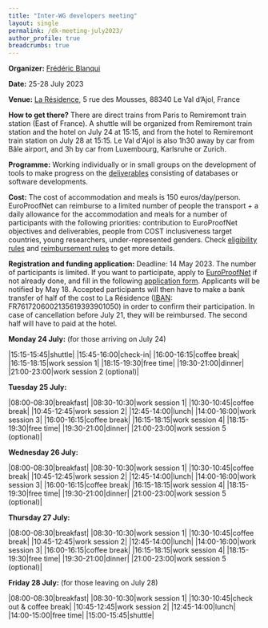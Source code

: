 ```yaml
---
title: "Inter-WG developers meeting"
layout: single
permalink: /dk-meeting-july2023/
author_profile: true
breadcrumbs: true
---
```


**Organizer:** [Frédéric Blanqui](https://blanqui.gitlabpages.inria.fr/)

**Date:** 25-28 July 2023

**Venue:** [La Résidence](https://la-residence.com/), 5 rue des Mousses, 88340 Le Val d’Ajol, France

**How to get there?** There are direct trains from Paris to Remiremont train station (East of France). A shuttle will be organized from Remiremont train station and the hotel on July 24 at 15:15, and from the hotel to Remiremont train station on July 28 at 15:15. Le Val d'Ajol is also 1h30 away by car from Bâle airport, and 3h by car from Luxembourg, Karlsruhe or Zurich.

**Programme:** Working individually or in small groups on the development of tools to make progress on the [deliverables](../deliverables) consisting of databases or software developments.

**Cost:** The cost of accommodation and meals is 150 euros/day/person. EuroProofNet can reimburse to a limited number of people the transport + a daily allowance for the accommodation and meals for a number of participants with the following priorities: contribution to EuroProofNet objectives and deliverables, people from COST inclusiveness target countries, young researchers, under-represented genders. Check [eligibility rules](https://europroofnet.github.io/eligibility/) and [reimbursement rules](https://europroofnet.github.io/reimbursement-rules/) to get more details.

**Registration and funding application:** Deadline: 14 May 2023. The number of participants is limited. If you want to participate, apply to [EuroProofNet](https://e-services.cost.eu/action/CA20111/working-groups/apply) if not already done, and fill in the following [application form](https://docs.google.com/forms/d/1KEZo__fy0CcH3cbuwQvWjYjqeX1SlDe4lRrAyVv72tw/prefill). Applicants will be notified by May 18. Accepted participants will then have to make a bank transfer of half of the cost to La Résidence ([IBAN](./IBAN-Résidence.png): FR7617206002135619393901050) in order to confirm their participation. In case of cancellation before July 21, they will be reimbursed. The second half will have to paid at the hotel.

<!--
**Participants:**
[Frédéric Blanqui](https://blanqui.gitlabpages.inria.fr/),
Michael Färber,
[Jesper Cockx](https://jesper.sikanda.be/),
[Thiago Felicissimo](http://www.lsv.fr/~felicissimo/),
[Predrag Janičić](http://poincare.matf.bg.ac.rs/~janicic/),
[Julien Narboux](https://dpt-info.di.unistra.fr/~narboux/),
Théo Winterhalter,
Claude Stolze,
[Amélie Ledein](https://lmf.cnrs.fr/Perso/AmelieLedein),
François Thiré,
[Bruno Barras](http://www.lix.polytechnique.fr/~barras/),
[Gilles Dowek](http://www.lsv.fr/~dowek/)

<!--
[ekstraskto](https://github.com/Deducteam/ekstrakto)
[skonverto](https://github.com/Deducteam/skonverto)
[universo](https://github.com/Deducteam/universo)
-->

**Monday 24 July:** (for those arriving on July 24)

|15:15-15:45|shuttle|
|15:45-16:00|check-in|
|16:00-16:15|coffee break|
|16:15-18:15|work session 1|
|18:15-19:30|free time|
|19:30-21:00|dinner|
|21:00-23:00|work session 2 (optional)|

**Tuesday 25 July:**

|08:00-08:30|breakfast|
|08:30-10:30|work session 1|
|10:30-10:45|coffee break|
|10:45-12:45|work session 2|
|12:45-14:00|lunch|
|14:00-16:00|work session 3|
|16:00-16:15|coffee break|
|16:15-18:15|work session 4|
|18:15-19:30|free time|
|19:30-21:00|dinner|
|21:00-23:00|work session 5 (optional)|

**Wednesday 26 July:**

|08:00-08:30|breakfast|
|08:30-10:30|work session 1|
|10:30-10:45|coffee break|
|10:45-12:45|work session 2|
|12:45-14:00|lunch|
|14:00-16:00|work session 3|
|16:00-16:15|coffee break|
|16:15-18:15|work session 4|
|18:15-19:30|free time|
|19:30-21:00|dinner|
|21:00-23:00|work session 5 (optional)|

**Thursday 27 July:**

|08:00-08:30|breakfast|
|08:30-10:30|work session 1|
|10:30-10:45|coffee break|
|10:45-12:45|work session 2|
|12:45-14:00|lunch|
|14:00-16:00|work session 3|
|16:00-16:15|coffee break|
|16:15-18:15|work session 4|
|18:15-19:30|free time|
|19:30-21:00|dinner|
|21:00-23:00|work session 5 (optional)|

**Friday 28 July:** (for those leaving on July 28)

|08:00-08:30|breakfast|
|08:30-10:30|work session 1|
|10:30-10:45|check out & coffee break|
|10:45-12:45|work session 2|
|12:45-14:00|lunch|
|14:00-15:00|free time|
|15:00-15:45|shuttle|
